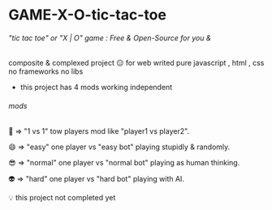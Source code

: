 # GAME-X-O-tic-tac-toe
 
###### "tic tac toe" or "X | O" game : Free & Open-Source for you &amp;

composite & complexed project :expressionless: for web writed pure javascript , html , css
no frameworks no libs
 
* this project has 4 mods working independent

###### mods 
:couple: => "1 vs 1" tow players mod like "player1 vs player2".

:smile: => "easy" one player vs "easy bot" playing stupidly & randomly.

:sunglasses: => "normal" one player vs "normal bot" playing as human thinking.

:alien: => "hard" one player vs "hard bot" playing with AI.


:bulb: this project not completed yet 

